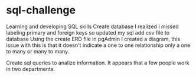 # sql-challenge
Learning and developing SQL skills
Create database
I realized I missed labeling primary and foreign keys so updated my sql
add csv file to database
Using the create ERD file in pgAdmin I created a diagram, this issue with  this is that it doesn't indicate a one to one relationship only a one to many or many to many.

Create sql queries to analize information.
It appears that a few people work in two departments.


